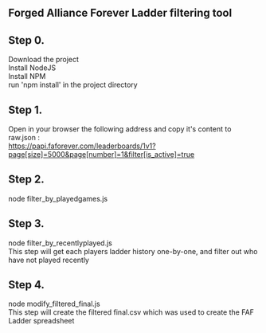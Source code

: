 ## Forged Alliance Forever Ladder filtering tool

## Step 0.
  Download the project<br>
  Install NodeJS<br>
  Install NPM<br>
  run 'npm install' in the project directory

## Step 1. 
  Open in your browser the following address and copy it's content to raw.json :<br> https://papi.faforever.com/leaderboards/1v1?page[size]=5000&page[number]=1&filter[is_active]=true

## Step 2. 
  node filter_by_playedgames.js

## Step 3.
  node filter_by_recentlyplayed.js<br>
  This step will get each players ladder history one-by-one, and filter out who have not played recently
## Step 4. 
  node modify_filtered_final.js<br>
  This step will create the filtered final.csv which was used to create the FAF Ladder spreadsheet
